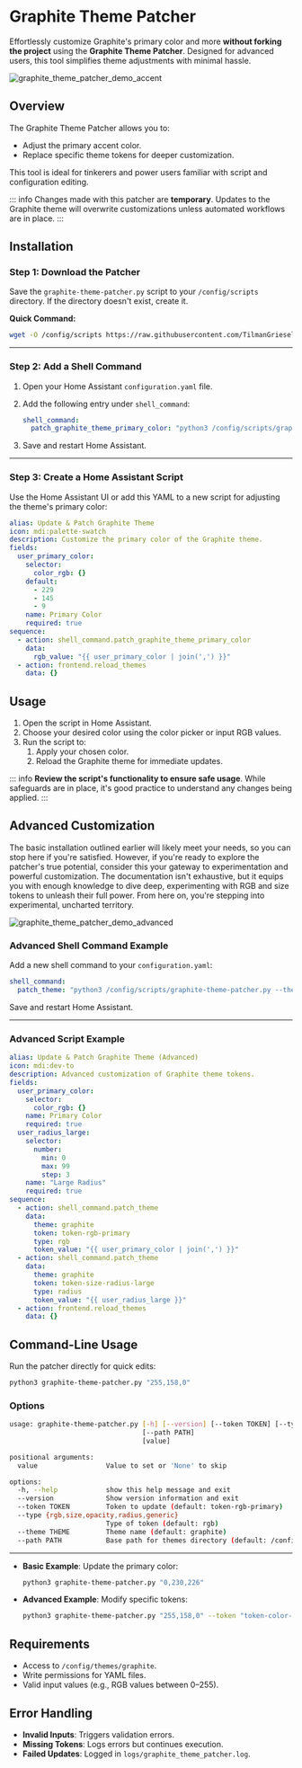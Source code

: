 # Graphite Theme Patcher

Effortlessly customize Graphite's primary color and more **without forking the project** using the **Graphite Theme Patcher**. Designed for advanced users, this tool simplifies theme adjustments with minimal hassle.

![graphite_theme_patcher_demo_accent](/assets/gif/graphite_theme_patcher_demo_accent.gif)

## Overview

The Graphite Theme Patcher allows you to:
- Adjust the primary accent color.
- Replace specific theme tokens for deeper customization.

This tool is ideal for tinkerers and power users familiar with script and configuration editing.

::: info
Changes made with this patcher are **temporary**. Updates to the Graphite theme will overwrite customizations unless automated workflows are in place.
:::


## Installation

### **Step 1: Download the Patcher**

Save the `graphite-theme-patcher.py` script to your `/config/scripts` directory. If the directory doesn't exist, create it.

**Quick Command:**

```bash
wget -O /config/scripts https://raw.githubusercontent.com/TilmanGriesel/graphite/refs/heads/main/extras/theme-patcher/graphite-theme-patcher.py
```

---

### **Step 2: Add a Shell Command**

1. Open your Home Assistant `configuration.yaml` file.
2. Add the following entry under `shell_command`:

   ```yaml
   shell_command:
     patch_graphite_theme_primary_color: "python3 /config/scripts/graphite-theme-patcher.py {{ rgb_value }}"
   ```

3. Save and restart Home Assistant.


---

### **Step 3: Create a Home Assistant Script**

Use the Home Assistant UI or add this YAML to a new script for adjusting the theme's primary color:

```yaml
alias: Update & Patch Graphite Theme
icon: mdi:palette-swatch
description: Customize the primary color of the Graphite theme.
fields:
  user_primary_color:
    selector:
      color_rgb: {}
    default:
      - 229
      - 145
      - 9
    name: Primary Color
    required: true
sequence:
  - action: shell_command.patch_graphite_theme_primary_color
    data:
      rgb_value: "{{ user_primary_color | join(',') }}"
  - action: frontend.reload_themes
    data: {}
```

## Usage

1. Open the script in Home Assistant.
2. Choose your desired color using the color picker or input RGB values.
3. Run the script to:
   1. Apply your chosen color.
   2. Reload the Graphite theme for immediate updates.

::: info
**Review the script's functionality to ensure safe usage**. While safeguards are in place, it's good practice to understand any changes being applied.
:::

## Advanced Customization

The basic installation outlined earlier will likely meet your needs, so you can stop here if you're satisfied. However, if you're ready to explore the patcher's true potential, consider this your gateway to experimentation and powerful customization. The documentation isn't exhaustive, but it equips you with enough knowledge to dive deep, experimenting with RGB and size tokens to unleash their full power. From here on, you're stepping into experimental, uncharted territory.

![graphite_theme_patcher_demo_advanced](/assets/gif/graphite_theme_patcher_demo_advanced.gif)

### Advanced Shell Command Example

Add a new shell command to your `configuration.yaml`:

```yaml
shell_command:
  patch_theme: "python3 /config/scripts/graphite-theme-patcher.py --theme {{ theme }} --token {{ token }} --type {{ type }} {{ token_value }}"
```

Save and restart Home Assistant.

---

### Advanced Script Example

```yaml
alias: Update & Patch Graphite Theme (Advanced)
icon: mdi:dev-to
description: Advanced customization of Graphite theme tokens.
fields:
  user_primary_color:
    selector:
      color_rgb: {}
    name: Primary Color
    required: true
  user_radius_large:
    selector:
      number:
        min: 0
        max: 99
        step: 3
    name: "Large Radius"
    required: true
sequence:
  - action: shell_command.patch_theme
    data:
      theme: graphite
      token: token-rgb-primary
      type: rgb
      token_value: "{{ user_primary_color | join(',') }}"
  - action: shell_command.patch_theme
    data:
      theme: graphite
      token: token-size-radius-large
      type: radius
      token_value: "{{ user_radius_large }}"
  - action: frontend.reload_themes
    data: {}
```

## Command-Line Usage

Run the patcher directly for quick edits:

```bash
python3 graphite-theme-patcher.py "255,158,0"
```

### Options

```bash
usage: graphite-theme-patcher.py [-h] [--version] [--token TOKEN] [--type {rgb,size,opacity,radius,generic}] [--theme THEME]
                                 [--path PATH]
                                 [value]

positional arguments:
  value                 Value to set or 'None' to skip

options:
  -h, --help            show this help message and exit
  --version             Show version information and exit
  --token TOKEN         Token to update (default: token-rgb-primary)
  --type {rgb,size,opacity,radius,generic}
                        Type of token (default: rgb)
  --theme THEME         Theme name (default: graphite)
  --path PATH           Base path for themes directory (default: /config/themes)
```

---

- **Basic Example**: Update the primary color:
  ```bash
  python3 graphite-theme-patcher.py "0,230,226"
  ```
- **Advanced Example**: Modify specific tokens:
  ```bash
  python3 graphite-theme-patcher.py "255,158,0" --token "token-color-feedback-info"
  ```

## Requirements

- Access to `/config/themes/graphite`.
- Write permissions for YAML files.
- Valid input values (e.g., RGB values between 0–255).

## Error Handling

- **Invalid Inputs**: Triggers validation errors.
- **Missing Tokens**: Logs errors but continues execution.
- **Failed Updates**: Logged in `logs/graphite_theme_patcher.log`.
